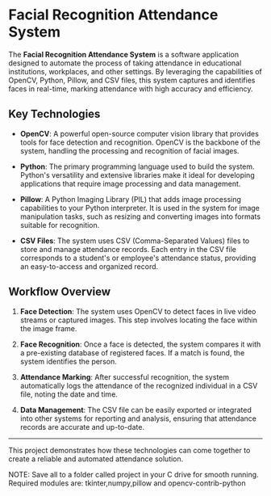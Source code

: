 # Facial Recognition Attendance System

The **Facial Recognition Attendance System** is a software application designed to automate the process of taking attendance in educational institutions, workplaces, and other settings. By leveraging the capabilities of OpenCV, Python, Pillow, and CSV files, this system captures and identifies faces in real-time, marking attendance with high accuracy and efficiency.

## Key Technologies

- **OpenCV**: A powerful open-source computer vision library that provides tools for face detection and recognition. OpenCV is the backbone of the system, handling the processing and recognition of facial images.
  
- **Python**: The primary programming language used to build the system. Python's versatility and extensive libraries make it ideal for developing applications that require image processing and data management.
  
- **Pillow**: A Python Imaging Library (PIL) that adds image processing capabilities to your Python interpreter. It is used in the system for image manipulation tasks, such as resizing and converting images into formats suitable for recognition.
  
- **CSV Files**: The system uses CSV (Comma-Separated Values) files to store and manage attendance records. Each entry in the CSV file corresponds to a student's or employee's attendance status, providing an easy-to-access and organized record.

## Workflow Overview

1. **Face Detection**: The system uses OpenCV to detect faces in live video streams or captured images. This step involves locating the face within the image frame.

2. **Face Recognition**: Once a face is detected, the system compares it with a pre-existing database of registered faces. If a match is found, the system identifies the person.

3. **Attendance Marking**: After successful recognition, the system automatically logs the attendance of the recognized individual in a CSV file, noting the date and time.

4. **Data Management**: The CSV file can be easily exported or integrated into other systems for reporting and analysis, ensuring that attendance records are accurate and up-to-date.

---

This project demonstrates how these technologies can come together to create a reliable and automated attendance solution.

NOTE:  Save all to a folder called project in your C drive for smooth running. Required modules are: tkinter,numpy,pillow and opencv-contrib-python
